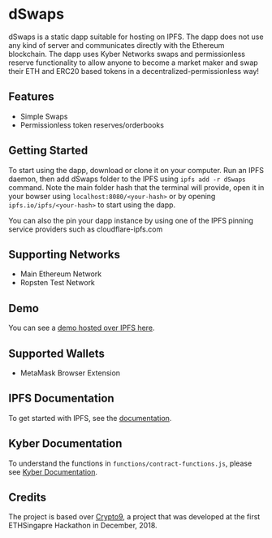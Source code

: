 # dSwaps

dSwaps is a static dapp suitable for hosting on IPFS. The dapp does not use any kind of server and communicates directly with the Ethereum blockchain. The dapp uses Kyber Networks swaps and permissionless reserve functionality to allow anyone to become a market maker and swap their ETH and ERC20 based tokens in a decentralized-permissionless way!

## Features
* Simple Swaps
* Permissionless token reserves/orderbooks 

## Getting Started
To start using the dapp, download or clone it on your computer. Run an IPFS daemon, then add dSwaps folder to the IPFS using
```ipfs add -r dSwaps``` command. Note the main folder hash that the terminal will provide, open it in your bowser using ```localhost:8080/<your-hash>``` or by opening ```ipfs.io/ipfs/<your-hash>``` to start using the dapp.

You can also the pin your dapp instance by using one of the IPFS pinning service providers such as cloudflare-ipfs.com

## Supporting Networks

* Main Ethereum Network
* Ropsten Test Network

## Demo
You can see a [demo hosted over IPFS here](https://cloudflare-ipfs.com/ipfs/QmahpRL1pALo5XUhK2F4H4bovAJQBqHZJnUJGvuicsGHRh/index.html).

## Supported Wallets
* MetaMask Browser Extension

## IPFS Documentation
To get started with IPFS, see the [documentation](https://docs.ipfs.io/introduction/usage/).

## Kyber Documentation
To understand the functions in ```functions/contract-functions.js```, please see [Kyber Documentation](https://developer.kyber.network/docs/Start/).

## Credits
The project is based over [Crypto9](https://github.com/eddietio/crypto9), a project that was developed at the first ETHSingapre Hackathon in December, 2018.
